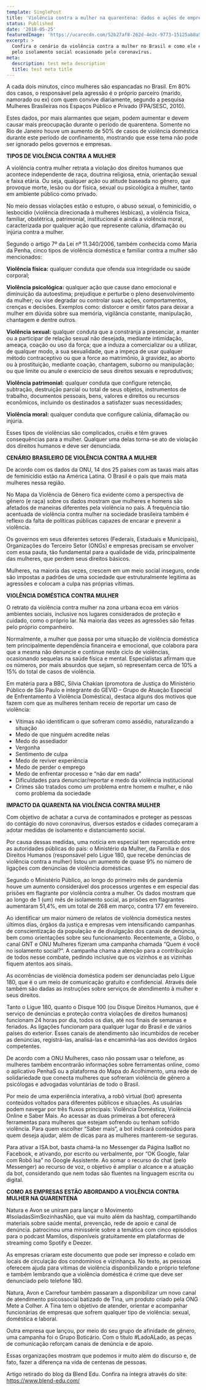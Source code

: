 ```yaml
---
template: SinglePost
title: 'Violência contra a mulher na quarentena: dados e ações de empresas'
status: Published
date: '2018-05-25'
featuredImage: 'https://ucarecdn.com/52b27af8-262d-4e2c-9773-15125ab8a5b2/'
excerpt: >
  Confira o cenário da violência contra a mulher no Brasil e como ele é agravado
  pelo isolamento social ocasionado pelo coronavírus.
meta:
  description: test meta description
  title: test meta title
---
```

A cada dois minutos, cinco mulheres são espancadas no Brasil. Em 80% dos casos, o responsável pela agressão é o próprio parceiro (marido, namorado ou ex) com quem convive diariamente, segundo a pesquisa Mulheres Brasileiras nos Espaços Público e Privado (FPA/SESC, 2010).



Estes dados, por mais alarmantes que sejam, podem aumentar e devem causar mais preocupação durante o período de quarentena. Somente no Rio de Janeiro houve um aumento de 50% de casos de violência doméstica durante este período de confinamento, mostrando que esse tema não pode ser ignorado pelos governos e empresas.

**TIPOS DE VIOLÊNCIA CONTRA A MULHER**

A violência contra mulher retrata a violação dos direitos humanos que acontece independente de raça, doutrina religiosa, etnia, orientação sexual e faixa etária. Ou seja, qualquer ação ou atitude baseada no gênero, que provoque morte, lesão ou dor física, sexual ou psicológica à mulher, tanto em ambiente público como privado.

No meio dessas violações estão o estupro, o abuso sexual, o feminicídio, o lesbocídio (violência direcionada à mulheres lésbicas), a violência física, familiar, obstétrica, patrimonial, institucional e ainda a violência moral, caracterizada por qualquer ação que represente calúnia, difamação ou injúria contra a mulher.

Segundo o artigo 7º da Lei nº 11.340/2006, também conhecida como Maria da Penha, cinco tipos de violência doméstica e familiar contra a mulher são mencionados:

**Violência física:** qualquer conduta que ofenda sua integridade ou saúde corporal;

**Violência psicológica:** qualquer ação que cause dano emocional e diminuição da autoestima; prejudique e perturbe o pleno desenvolvimento da mulher; ou vise degradar ou controlar suas ações, comportamentos, crenças e decisões. Exemplos como: distorcer e omitir fatos para deixar a mulher em dúvida sobre sua memória, vigilância constante, manipulação, chantagem e dentre outros.

**Violência sexual:** qualquer conduta que a constranja a presenciar, a manter ou a participar de relação sexual não desejada, mediante intimidação, ameaça, coação ou uso da força; que a induza a comercializar ou a utilizar, de qualquer modo, a sua sexualidade, que a impeça de usar qualquer método contraceptivo ou que a force ao matrimônio, à gravidez, ao aborto ou à prostituição, mediante coação, chantagem, suborno ou manipulação; ou que limite ou anule o exercício de seus direitos sexuais e reprodutivos;

**Violência patrimonial:** qualquer conduta que configure retenção, subtração, destruição parcial ou total de seus objetos, instrumentos de trabalho, documentos pessoais, bens, valores e direitos ou recursos econômicos, incluindo os destinados a satisfazer suas necessidades;

**Violência moral:** qualquer conduta que configure calúnia, difamação ou injúria.

Esses tipos de violências são complicados, cruéis e têm graves consequências para a mulher. Qualquer uma delas torna-se ato de violação dos direitos humanos e deve ser denunciada.

**CENÁRIO BRASILEIRO DE VIOLÊNCIA CONTRA A MULHER**

De acordo com os dados da ONU, 14 dos 25 países com as taxas mais altas de feminicídio estão na América Latina. O Brasil é o país que mais mata mulheres nessa região.

No Mapa da Violência de Gênero fica evidente como a perspectiva de gênero (e raça) sobre os dados mostram que mulheres e homens são afetados de maneiras diferentes pela violência no país. A frequência tão acentuada de violência contra mulher na sociedade brasileira também é reflexo da falta de políticas públicas capazes de encarar e prevenir a violência. 

Os governos em seus diferentes setores (Federais, Estaduais e Municipais), Organizações do Terceiro Setor (ONGs) e empresas precisam se envolver com essa pauta, tão fundamental para a qualidade de vida, principalmente das mulheres, que perdem seus direitos básicos.

Mulheres, na maioria das vezes, crescem em um meio social inseguro, onde são impostas a padrões de uma sociedade que estruturalmente legitima as agressões e colocam a culpa nas próprias vítimas.

**VIOLÊNCIA DOMÉSTICA CONTRA MULHER**

O retrato da violência contra mulher na zona urbana ecoa em vários ambientes sociais, inclusive nos lugares considerados de proteção e cuidado, como o próprio lar. Na maioria das vezes as agressões são feitas pelo próprio companheiro. 

Normalmente, a mulher que passa por uma situação de violência doméstica tem principalmente dependência financeira e emocional, que colabora para que a mesma não denuncie e continue neste ciclo de violências, ocasionando sequelas na saúde física e mental. Especialistas afirmam que os números, por mais absurdos que sejam, só representam cerca de 10% a 15% do total de casos de violência. 

Em matéria para a BBC, Silvia Chakian (promotora de Justiça do Ministério Público de São Paulo e integrante do GEVID – Grupo de Atuação Especial de Enfrentamento à Violência Doméstica), destaca alguns dos motivos que fazem com que as mulheres tenham receio de reportar um caso de violência:

* Vítimas não identificam o que sofreram como assédio, naturalizando a situação
* Medo de que ninguém acredite nelas
* Medo do assediador
* Vergonha
* Sentimento de culpa
* Medo de reviver experiência
* Medo de perder o emprego
* Medo de enfrentar processo e “não dar em nada”
* Dificuldades para denunciar/reportar e medo da violência institucional
* Crimes são tratados como um problema entre homem e mulher, e não como problema da sociedade

**IMPACTO DA QUARENTA NA VIOLÊNCIA CONTRA MULHER**

Com objetivo de achatar a curva de contaminados e proteger as pessoas do contágio do novo coronavírus, diversos estados e cidades começaram a adotar medidas de isolamento e distanciamento social. 

Por causa dessas medidas, uma notícia em especial tem repercutido entre as autoridades públicas do país: o Ministério da Mulher, da Família e dos Direitos Humanos (responsável pelo Ligue 180, que recebe denúncias de violência contra a mulher) listou um aumento de quase 9% no número de ligações com denúncias de violência domésticas.

Segundo o Ministério Público, ao longo do primeiro mês de pandemia houve um aumento considerável dos processos urgentes e em especial das prisões em flagrante por violência contra a mulher. Os dados mostram que ao longo de 1 (um) mês de isolamento social, as prisões em flagrantes aumentaram 51,4%, em um total de 268 em março, contra 177 em fevereiro.

Ao identificar um maior número de relatos de violência doméstica nestes últimos dias, órgãos da justiça e empresas vem intensificando campanhas de conscientização da população e de divulgação dos canais de denúncia, bem como orientações sobre seu funcionamento. Recentemente, a  Globo, o canal GNT e ONU Mulheres fizeram uma campanha chamada “Quem é você no isolamento social?“.  A campanha chama a atenção para a contribuição de todos nesse combate, pedindo inclusive que os vizinhos e as vizinhas fiquem atentos aos sinais.

As ocorrências de violência doméstica podem ser denunciadas pelo Ligue 180, que é o um meio de comunicação gratuito e confidencial. Através dele também são dadas as instruções sobre serviços de atendimento à mulher e seus direitos.

Tanto o Ligue 180, quanto o Disque 100 (ou Disque Direitos Humanos, que é serviço de denúncias e proteção contra violações de direitos humanos) funcionam 24 horas por dia, todos os dias, até nos finais de semanas e feriados. As ligações funcionam para qualquer lugar do Brasil e de vários países do exterior. Esses canais de atendimento são incumbidos de receber as denúncias, registrá-las, analisá-las e encaminhá-las aos devidos órgãos competentes.

De acordo com a ONU Mulheres, caso não possam usar o telefone, as mulheres também encontrarão informações sobre ferramentas online, como o aplicativo PenhaS ou a plataforma  do Mapa do Acolhimento, uma rede de solidariedade que conecta mulheres que sofreram violência de gênero a psicólogas e advogadas voluntárias de todo o Brasil.

Por meio de uma experiência interativa, a robô virtual (bot) apresenta conteúdos voltados para diferentes públicos e situações. As usuárias podem navegar por três fluxos principais: Violência Doméstica, Violência Online e Saber Mais. Ao acessar as duas primeiras a bot oferecerá ferramentas para mulheres que estejam sofrendo ou tenham sofrido violência. Para quem escolher “Saber mais“, a bot indicará conteúdos para quem deseja ajudar, além de dicas para as mulheres manterem-se seguras.

Para ativar a ISA.bot, basta chamá-la no Messenger da Página IsaBot no Facebook, e ativando, por escrito ou verbalmente, por “OK Google, falar com Robô Isa” no Google Assistente. Ao somar o recurso do chat (pelo Messenger) ao recurso de voz, o objetivo é ampliar o alcance e a atuação da bot, considerando que nem todas são fluentes na linguagem escrita ou digital.

**COMO AS EMPRESAS ESTÃO ABORDANDO A VIOLÊNCIA CONTRA MULHER NA QUARENTENA**

Natura e Avon se uniram para lançar o Movimento #IsoladasSimSozinhasNão, que vai muito além da hashtag, compartilhando materiais sobre saúde mental, prevenção, rede de apoio e canal de denúncia. patrocinou uma minissérie sobre a temática com cinco episódios para o podcast Mamilos, disponíveis gratuitamente em plataformas de streaming como Spotify e Deezer.

As empresas criaram este documento que pode ser impresso e colado em locais de circulação dos condomínios e vizinhança. No texto, as pessoas oferecem ajuda para vítimas de violência disponibilizando e próprio telefone e também lembrando que a violência doméstica é crime que deve ser denunciado pelo telefone 180.

Natura, Avon e Carrefour também passaram a disponibilizar um novo canal de atendimento psicossocial batizado de Tina, um produto criado pela ONG Mete a Colher. A Tina tem o objetivo de atender, orientar e acompanhar funcionárias de empresas que sofrem qualquer tipo de violência: sexual, doméstica e laboral.

Outra empresa que lançou, por meio do seu grupo de afinidade de gênero, uma campanha foi o Grupo Boticário. Com o título #LadoALado, as peças de comunicação reforçam canais de denúncia e de apoio.

Essas organizações mostram que podemos ir muito além do discurso e, de fato, fazer a diferença na vida de centenas de pessoas.



Artigo retirado do blog da Blend Edu. Confira na íntegra através do site: https://www.blend-edu.com/
